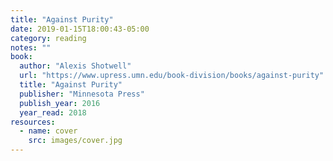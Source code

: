 ```yaml
---
title: "Against Purity"
date: 2019-01-15T18:00:43-05:00
category: reading
notes: ""
book:
  author: "Alexis Shotwell"
  url: "https://www.upress.umn.edu/book-division/books/against-purity"
  title: "Against Purity"
  publisher: "Minnesota Press"
  publish_year: 2016
  year_read: 2018
resources:
  - name: cover
    src: images/cover.jpg
---
```


